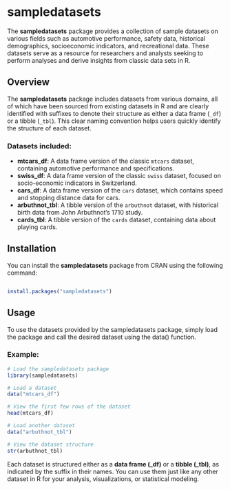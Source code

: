 # sampledatasets

The **sampledatasets** package provides a collection of sample datasets on various fields such as automotive performance, safety data, historical demographics, socioeconomic indicators, and recreational data. These datasets serve as a resource for researchers and analysts seeking to perform analyses and derive insights from classic data sets in R.

## Overview

The **sampledatasets** package includes datasets from various domains, all of which have been sourced from existing datasets in R and are clearly identified with suffixes to denote their structure as either a data frame (`_df`) or a tibble (`_tbl`). This clear naming convention helps users quickly identify the structure of each dataset.

### Datasets included:

- **mtcars_df**: A data frame version of the classic `mtcars` dataset, containing automotive performance and specifications.
- **swiss_df**: A data frame version of the classic `swiss` dataset, focused on socio-economic indicators in Switzerland.
- **cars_df**: A data frame version of the `cars` dataset, which contains speed and stopping distance data for cars.
- **arbuthnot_tbl**: A tibble version of the `arbuthnot` dataset, with historical birth data from John Arbuthnot’s 1710 study.
- **cards_tbl**: A tibble version of the `cards` dataset, containing data about playing cards.

## Installation

You can install the **sampledatasets** package from CRAN using the following command:

```r

install.packages("sampledatasets")

```

## Usage

To use the datasets provided by the sampledatasets package, simply load the package and call the desired dataset using the data() function.

### Example:

```r
# Load the sampledatasets package
library(sampledatasets)

# Load a dataset
data("mtcars_df")

# View the first few rows of the dataset
head(mtcars_df)

# Load another dataset
data("arbuthnot_tbl")

# View the dataset structure
str(arbuthnot_tbl)


```

Each dataset is structured either as a **data frame (_df)** or a **tibble (_tbl)**, 
as indicated by the suffix in their names. You can use them just like any other dataset in R 
for your analysis, visualizations, or statistical modeling.

